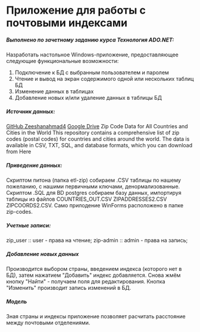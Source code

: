 # Приложение для работы с почтовыми индексами
##### Выполнено по зачетному заданию курса Технология ADO.NET:
Hазработать настольное Windows-приложение, предоставляющее следующие функциональные возможности:
1. Подключение к БД с выбранным пользователем и паролем
2. Чтение и вывод на экран содержимого одной или нескольких таблиц БД
3. Изменение данных в таблицах
4. Добавление новых и/или удаление данных в таблицы БД
##### Источник данных:
[GitHub Zeeshanahmad4](https://github.com/Zeeshanahmad4/Zip-code-of-all-countries-cities-in-the-world-CSV-TXT-SQL-DATABASE)   [Google Drive](https://drive.google.com/drive/folders/1mN47iWtoVVqBUNuUiFeq7UQ65yAv-fps)
Zip Code Data for All Countries and Cities in the World
This repository contains a comprehensive list of zip codes (postal codes) for countries and cities around the world. The data is available in CSV, TXT, SQL, and database formats, which you can download from Here
##### Приведение данных:
Скриптом питона (папка etl-zip) собираем .CSV таблицы по нашему пожеланию, с нашими первичными ключами, денормализованные.
Скриптом .SQL для BD postgres собираем базу данных, импортируя таблицы из файлов COUNTRIES_OUT.CSV ZIPADDRESSES2.CSV ZIPCOORDS2.CSV.
Само прилодение WinForms расположено в папке zip-codes.
##### Учетные записи:
zip_user :: user - права на чтение;
zip-admin :: admin - права на запись;
##### Добавление новых данных
Производится выбором страны, введением индекса (которого нет в БД), затем нажатием "Добавить" индекс добавляется. Снова жмём кнопку "Найти" - получаем поля для редактирования.
Кнопка "Изменить" производит запись изменений в БД.
##### Модель
Зная страны и индексы приложение позволяет расчитать расстояние между почтовыми отделениями.